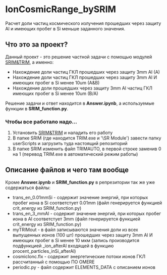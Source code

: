 # IonCosmicRange_bySRIM
Расчет доли частиц космического излучения прошедших через защиту Al и имеющих пробег в Si меньше заданного значения.

## Что это за проект?
Данный проект - это решение частной задачи с помощью модулей [SRIM&TRIM](http://www.srim.org/), а именно:
* Нахождение доли частиц ГКЛ прошедших через защиту 3mm Al (A)
* Нахождение доли частиц ГКЛ прошедших через защиту 3mm Al И имеющих пробег в Si менее 10um (A&B)
* Нахождение доли прошедших через защиту 3mm Al частиц ГКЛ  имеющих пробег в Si менее 10um (B/A)

Решение задачи и ответ находится в **Answer.ipynb**, а используемые функции в **SRIM_function.py**.

### Чтобы все работало надо...
1. Установить [SRIM&TRIM](http://www.srim.org/) и наладить его работу
2. В папке SRIM (где находится TRIM.exe и '\SR Module') завести папку userScripts и загрузить туда настоящий репозиторий
3. В папке SRIM изменить файл TRIMAUTO, в первой строке заменив 0 на 1 (перевод TRIM.exe в автоматический режим работы)

## Описание файлов и чего там вообще
Кроме **Answer.ipynb** и **SRIM_function.py** в репрезитории так же уже содержаться файлы:
* trans_en_0.01mmSi - содержит значение энергий, при которых пробег иона в Si соответстует 0.01mm (файл генерируется функцией crit_energy из SRIM_function.py) 
* trans_en_3_mmAl - содержит значение энергий, при которых пробег иона в Al соответстует 3mm (файл генерируется функцией crit_energy из SRIM_function.py)
* myTRIMout - в файл записываются значения доли из всех выпущенных ионов (100 шт) прошедших через защиту 3mm Al И имеющих пробег в Si менее 10 мкм (запись производится подфункцией _ion_afterAl входящей в функцию procent_particles_inSi_afterAl)
* cosmicIonc.flx - содержит энергетические потоки ионов ГКЛ рассчитанный с помощью ПО OMERE
* periodic.py - файл содержит ELEMENTS_DATA с описанием ионов

